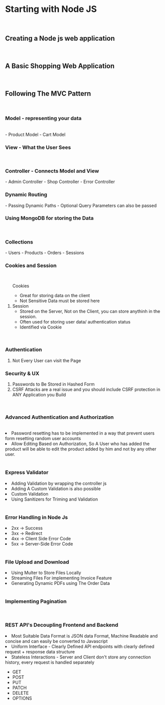 <h1>Starting with Node JS</h1>
<br> 
<h2>Creating a Node js web application </h2>  
<br> 
<h2>A Basic Shopping Web Application </h2> 
<br> 
<h2>Following The MVC Pattern </h2> 
<br> 
<h3>Model - representing your data</h3> 
<br> 
- Product Model 
- Cart Model
 <h3>View  - What the User Sees</h3> 
 <br> 
<h3>Controller - Connects Model and View</h3> 
- Admin Controller
- Shop Controller
- Error Controller
<br> 
<h3>Dynamic Routing</h3> 
- Passing Dynamic Paths
- Optional Query Parameters can also be passed

<h3>Using MongoDB for storing the Data</h3> 
<br> 
<h3>Collections </h3> 
- Users
- Products
- Orders
- Sessions
<br> 
<h3>Cookies and Session </h3>
<br>
<ol>
Cookies
<ul>
<li>Great for storing data on the client</li>
<li>Not Sensitive Data must be stored here</li>
</ul>

<li>Session 
<ul>
<li>Stored on the Server, Not on the Client, you can store anythinh in the session.</li>
<li>Often used for storing user data/ authentication status</li>
<li>Identified via Cookie</li>
</ul>
</ol>
<br> 
<h3>Authentication </h3>
<ol>
<li>Not Every User can visit the Page</li>
</ol>     
<h3>Security & UX</h3>
<ol>
<li>Passwords to Be Stored in Hashed Form</li>
<li>CSRF Attacks are a real issue and you should include CSRF protection in ANY Application you Build</li>
</ol>
<br> 
<h3>Advanced Authentication and Authorization </h3>
<br>
<li>
Password resetting has to be implemented in a way that prevent users form resetting random user accounts
</li>
<li>
Allow Editing Based on Authorization, So A User who has added the product will be able to edit the product added by him and not by any other user.
</li>
<br> 
<h3>Express Validator </h3>
<li>Adding Validation by wrapping the controller js</li>
<li>Adding A Custom Validation is also possible</li>
<li>Custom Validation</li>
<li>Using Sanitizers for Triming and Validation</li>
<br> 
<h3>Error Handling in Node Js </h3>

<li>2xx -> Success </li>
<li>3xx -> Redirect </li>
<li>4xx -> Client Side Error Code </li>
<li>5xx -> Server-Side Error Code </li>

<br> 
<h3>File Upload and Download </h3>

<li>Using Multer to Store Files Locally</li>
<li>Streaming Files For implementing Invoice Feature</li>
<li>Generating Dynamic PDFs using The Order Data</li>

<br> 
<h3>Implementing Pagination </h3>

<br> 
<h3>REST API's Decoupling Frontend and Backend </h3>
<li>Most Suitable Data Format is JSON data Format, Machine Readable and concise and can easily be converted to Javascript</li>
<li>Uniform Interface - Clearly Defined API endpoints with clearly defined request + response data structure
</li>
<li>Stateless Interactions - Server and Client don't store any connection history, every request is handled separately</li>
<ul>
<li>GET </li>
<li>POST</li>
<li>PUT</li>
<li>PATCH</li>
<li>DELETE</li>
<li>OPTIONS</li></li>

</ul>

